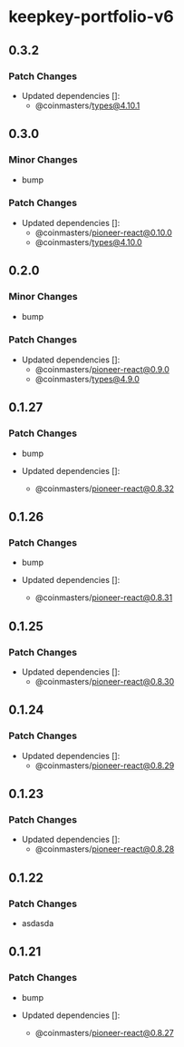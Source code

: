 # keepkey-portfolio-v6

## 0.3.2

### Patch Changes

- Updated dependencies []:
  - @coinmasters/types@4.10.1

## 0.3.0

### Minor Changes

- bump

### Patch Changes

- Updated dependencies []:
  - @coinmasters/pioneer-react@0.10.0
  - @coinmasters/types@4.10.0

## 0.2.0

### Minor Changes

- bump

### Patch Changes

- Updated dependencies []:
  - @coinmasters/pioneer-react@0.9.0
  - @coinmasters/types@4.9.0

## 0.1.27

### Patch Changes

- bump

- Updated dependencies []:
  - @coinmasters/pioneer-react@0.8.32

## 0.1.26

### Patch Changes

- bump

- Updated dependencies []:
  - @coinmasters/pioneer-react@0.8.31

## 0.1.25

### Patch Changes

- Updated dependencies []:
  - @coinmasters/pioneer-react@0.8.30

## 0.1.24

### Patch Changes

- Updated dependencies []:
  - @coinmasters/pioneer-react@0.8.29

## 0.1.23

### Patch Changes

- Updated dependencies []:
  - @coinmasters/pioneer-react@0.8.28

## 0.1.22

### Patch Changes

- asdasda

## 0.1.21

### Patch Changes

- bump

- Updated dependencies []:
  - @coinmasters/pioneer-react@0.8.27
